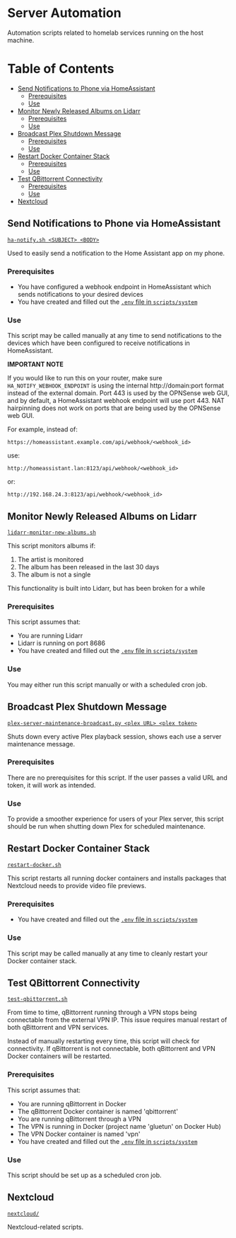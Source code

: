 # Server Automation

Automation scripts related to homelab services running on the host machine.




# Table of Contents

- [Send Notifications to Phone via HomeAssistant](#Send-Notifications-to-Phone-via-HomeAssistant)
  - [Prerequisites](#Prerequisites)
  - [Use](#Use)
- [Monitor Newly Released Albums on Lidarr](#Monitor-Newly-Released-Albums-on-Lidarr)
  - [Prerequisites](#Prerequisites)
  - [Use](#Use)
- [Broadcast Plex Shutdown Message](#Broadcast-Plex-Shutdown-Message)
  - [Prerequisites](#Prerequisites)
  - [Use](#Use)
- [Restart Docker Container Stack](#Restart-Docker-Container-Stack)
  - [Prerequisites](#Prerequisites)
  - [Use](#Use)
- [Test QBittorrent Connectivity](#Test-QBittorrent-Connectivity)
  - [Prerequisites](#Prerequisites)
  - [Use](#Use)
- [Nextcloud](#Nextcloud)




## Send Notifications to Phone via HomeAssistant
[`ha-notify.sh <SUBJECT> <BODY>`](ha-notify.sh)

Used to easily send a notification to the Home Assistant app on my phone.

### Prerequisites
- You have configured a webhook endpoint in HomeAssistant which sends notifications to your desired devices
- You have created and filled out the [`.env` file in `scripts/system`](../sample.env) 

### Use
This script may be called manually at any time to send notifications to the devices which have been configured to receive notifications in HomeAssistant.

**IMPORTANT NOTE**

If you would like to run this on your router, make sure `HA_NOTIFY_WEBHOOK_ENDPOINT` is using the internal http://domain:port format instead of the external domain. Port 443 is used by the OPNSense web GUI, and by default, a HomeAssistant webhook endpoint will use port 443. NAT hairpinning does not work on ports that are being used by the OPNSense web GUI.

For example, instead of:
```
https://homeassistant.example.com/api/webhook/<webhook_id>
```
use:
```
http://homeassistant.lan:8123/api/webhook/<webhook_id>
```
or:
```
http://192.168.24.3:8123/api/webhook/<webhook_id>
```




## Monitor Newly Released Albums on Lidarr
[`lidarr-monitor-new-albums.sh`](lidarr-monitor-new-albums.sh)

This script monitors albums if:
1. The artist is monitored
2. The album has been released in the last 30 days
3. The album is not a single

This functionality is built into Lidarr, but has been broken for a while

### Prerequisites
This script assumes that:
- You are running Lidarr
- Lidarr is running on port 8686
- You have created and filled out the [`.env` file in `scripts/system`](../sample.env) 

### Use
You may either run this script manually or with a scheduled cron job.




## Broadcast Plex Shutdown Message
[`plex-server-maintenance-broadcast.py <plex URL> <plex token>`](plex-server-maintenance-broadcast.py)

Shuts down every active Plex playback session, shows each use a server maintenance message.

### Prerequisites
There are no prerequisites for this script. If the user passes a valid URL and token, it will work as intended.

### Use
To provide a smoother experience for users of your Plex server, this script should be run when shutting down Plex for scheduled maintenance.




## Restart Docker Container Stack
[`restart-docker.sh`](restart-docker.sh)

This script restarts all running docker containers and installs packages that Nextcloud needs to provide video file previews.

### Prerequisites
- You have created and filled out the [`.env` file in `scripts/system`](../sample.env) 

### Use
This script may be called manually at any time to cleanly restart your Docker container stack.




## Test QBittorrent Connectivity
[`test-qbittorrent.sh`](test-qbittorrent.sh)

From time to time, qBittorrent running through a VPN stops being connectable from the external VPN IP.
This issue requires manual restart of both qBittorrent and VPN services.

Instead of manually restarting every time, this script will check for connectivity. If qBittorrent is not connectable, both qBittorrent and VPN Docker containers will be restarted.


### Prerequisites
This script assumes that:
- You are running qBittorrent in Docker
- The qBittorrent Docker container is named 'qbittorrent'
- You are running qBittorrent through a VPN
- The VPN is running in Docker (project name 'gluetun' on Docker Hub)
- The VPN Docker container is named 'vpn'
- You have created and filled out the [`.env` file in `scripts/system`](../sample.env) 

### Use
This script should be set up as a scheduled cron job.




## Nextcloud
[`nextcloud/`](nextcloud/)

Nextcloud-related scripts.

